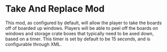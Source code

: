 Take And Replace Mod
====================

This mod, as configured by default, will allow the player to take the boards off of boarded up windows. Players will be able to peel off the boards on windows and storage crate boxes that typically need to be axed down, based on a timer. This timer is set by default to be 15 seconds, and is configurable through XML.


